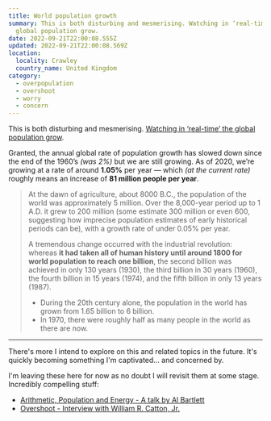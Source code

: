 ```yaml
---
title: World population growth
summary: This is both disturbing and mesmerising. Watching in ‘real-time’ the
  global population grow.
date: 2022-09-21T22:00:08.555Z
updated: 2022-09-21T22:00:08.569Z
location:
  locality: Crawley
  country_name: United Kingdom
category:
  - overpopulation
  - overshoot
  - worry
  - concern
---
```

This is both disturbing and mesmerising. [Watching in ‘real-time’ the global population grow](https://www.worldometers.info/watch/world-population/).

Granted, the annual global rate of population growth has slowed down since the end of the 1960’s *(was 2%)* but we are still growing. As of 2020, we’re growing at a rate of around **1.05%** per year &mdash; which *(at the current rate)* roughly means an increase of **81 million people per year**.

> At the dawn of agriculture, about 8000 B.C., the population of the world was approximately 5 million. Over the 8,000-year period up to 1 A.D. it grew to 200 million (some estimate 300 million or even 600, suggesting how imprecise population estimates of early historical periods can be), with a growth rate of under 0.05% per year.
>
> A tremendous change occurred with the industrial revolution: whereas **it had taken all of human history until around 1800 for world population to reach one billion**, the second billion was achieved in only 130 years (1930), the third billion in 30 years (1960), the fourth billion in 15 years (1974), and the fifth billion in only 13 years (1987).
>
> * During the 20th century alone, the population in the world has grown from 1.65 billion to 6 billion.
> * In 1970, there were roughly half as many people in the world as there are now.

- - -

There's more I intend to explore on this and related topics in the future. It's quickly becoming something I'm captivated&hellip; and concerned by.

I'm leaving these here for now as no doubt I will revisit them at some stage. Incredibly compelling stuff:

* [Arithmetic, Population and Energy - A talk by Al Bartlett](https://www.albartlett.org/presentations/arithmetic_population_energy_video1.html)
* [Overshoot - Interview with William R. Catton, Jr.](https://www.youtube.com/watch?v=oF6F0bgvARc)
